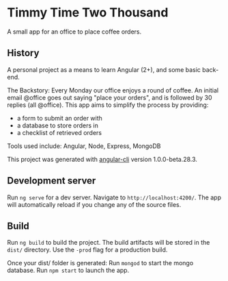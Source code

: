# Timmy Time Two Thousand

A small app for an office to place coffee orders.

## History
A personal project as a means to learn Angular (2+), and some basic back-end.

The Backstory: Every Monday our office enjoys a round of coffee. An initial email @office goes out saying "place your orders", and is followed by 30 replies (all @office). This app aims to simplify the process by providing:
- a form to submit an order with
- a database to store orders in
- a checklist of retrieved orders

Tools used include: Angular, Node, Express, MongoDB



This project was generated with [angular-cli](https://github.com/angular/angular-cli) version 1.0.0-beta.28.3.

## Development server
Run `ng serve` for a dev server. Navigate to `http://localhost:4200/`. The app will automatically reload if you change any of the source files.

## Build
Run `ng build` to build the project. The build artifacts will be stored in the `dist/` directory. Use the `-prod` flag for a production build.

Once your dist/ folder is generated:
Run `mongod` to start the mongo database.
Run `npm start` to launch the app.
